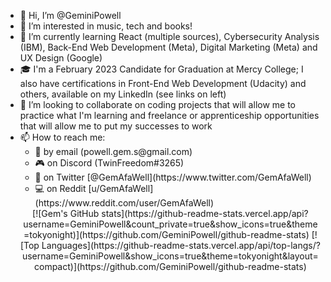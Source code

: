 
  <ul>
    <li>👋 Hi, I’m @GeminiPowell
    <li>👀 I’m interested in music, tech and books!
    <li>🌱 I’m currently learning React (multiple sources), Cybersecurity Analysis (IBM), Back-End Web Development (Meta), Digital Marketing (Meta) and UX Design (Google) 
    <li>🎓 I'm a February 2023 Candidate for Graduation at Mercy College; I also have certifications in Front-End Web Development (Udacity) and others, available on my LinkedIn (see links on left)
    <li>💞️ I’m looking to collaborate on coding projects that will allow me to practice what I'm learning and freelance or apprenticeship opportunities that will    allow me to put my successes to work 
    <li>📫 How to reach me: 
      <ul>
        <li>📧 by email (powell.gem.s@gmail.com)
        <li>🎮 on Discord (TwinFreedom#3265)
        <li>📣 on Twitter [@GemAfaWell](https://www.twitter.com/GemAfaWell)
        <li>💻 on Reddit [u/GemAfaWell](https://www.reddit.com/user/GemAfaWell)
  </ul>
<div align="center">
<!---
GeminiPowell/GeminiPowell is a ✨ special ✨ repository because its `README.md` (this file) appears on your GitHub profile.
You can click the Preview link to take a look at your changes.
--->
  [![Gem's GitHub stats](https://github-readme-stats.vercel.app/api?username=GeminiPowell&count_private=true&show_icons=true&theme=tokyonight)](https://github.com/GeminiPowell/github-readme-stats)
  [![Top Languages](https://github-readme-stats.vercel.app/api/top-langs/?username=GeminiPowell&show_icons=true&theme=tokyonight&layout=compact)](https://github.com/GeminiPowell/github-readme-stats)
</div>
